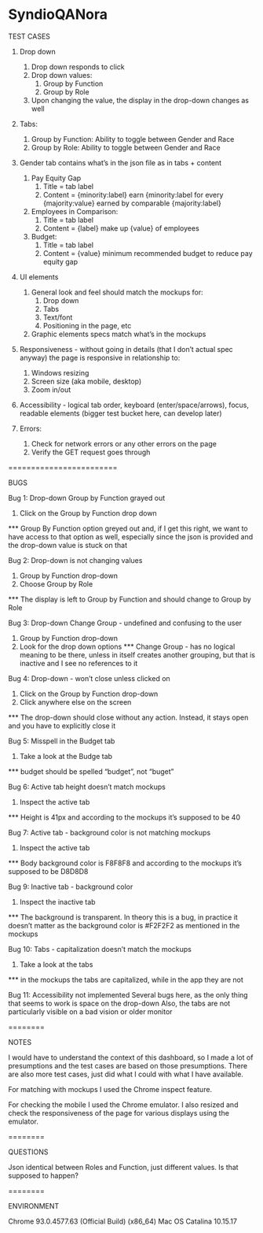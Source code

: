 # SyndioQANora

TEST CASES

1. Drop down 
    1. Drop down responds to click
    2. Drop down values: 
        1. Group by Function
        2. Group by Role
    3. Upon changing the value, the display in the drop-down changes as well
 
 	
     
2. Tabs: 
    1. Group by Function: Ability to toggle between Gender and Race
    2. Group by Role: Ability to toggle between Gender and Race



3. Gender tab contains what’s in the json file as in tabs + content 
 	1. Pay Equity Gap 
		1. Title = tab label
		2. Content = {minority:label} earn {minority:label  for every {majority:value} earned by comparable {majority:label}  
	2. Employees in Comparison: 
		1. Title = tab label
		2. Content = {label} make up {value} of employees
	3. Budget: 
		1. Title = tab label
		2. Content = {value} minimum recommended budget to reduce pay equity gap



4. UI elements
    1. General look and feel should match the mockups for:
        1. Drop down
        2. Tabs
        3. Text/font
        4. Positioning in the page, etc
    2. Graphic elements specs match what’s in the mockups 


5. Responsiveness - without going in details (that I don’t actual spec anyway) the page is responsive in relationship to:
	1. Windows resizing
	2. Screen size (aka mobile, desktop)
	3. Zoom in/out


6. Accessibility - logical tab order, keyboard (enter/space/arrows), focus, readable elements (bigger test bucket here, can develop later)


7. Errors:
	1. Check for network errors or any other errors on the page
	2. Verify the GET request goes through


========================

BUGS

Bug 1: Drop-down Group by Function grayed out
1. Click on the Group by Function drop down 

*** Group By Function option greyed out and, if I get this right, we want to have access to that option as well, especially since the json is provided and the drop-down value is stuck on that


Bug 2: Drop-down is not changing values
1. Group by Function drop-down 
2. Choose Group by Role

*** The display is left to Group by Function and should change to Group by Role


Bug 3: Drop-down Change Group - undefined and confusing to the user
1. Group by Function drop-down 
2. Look for the drop down options
*** Change Group - has no logical meaning to be there, unless in itself creates another grouping, but that is inactive and I see no references to it


Bug 4: Drop-down - won’t close unless clicked on
1. Click on the Group by Function drop-down
2. Click anywhere else on the screen

*** The drop-down should close without any action. Instead, it stays open and you have to explicitly close it


Bug 5: Misspell in the Budget tab
1. Take a look at the Budge tab

*** budget should be spelled “budget”, not “buget”


Bug 6: Active tab height doesn’t match mockups
1. Inspect the active tab

*** Height is 41px and according to the mockups it’s supposed to be 40


Bug 7: Active tab - background color is not matching mockups
1. Inspect the active tab

*** Body background color is F8F8F8 and according to the mockups it’s supposed to be D8D8D8


Bug 9: Inactive tab - background color
1. Inspect the inactive tab

*** The background is transparent. In theory this is a bug, in practice it doesn’t matter as the background color is #F2F2F2 as mentioned in the mockups


Bug 10: Tabs - capitalization doesn’t match the mockups 
1. Take a look at the tabs

*** in the mockups the tabs are capitalized, while in the app they are not


Bug 11: Accessibility not implemented
Several bugs here, as the only thing that seems to work is space on the drop-down
Also, the tabs are not particularly visible on a bad vision or older monitor

========

NOTES

I would have to understand the context of this dashboard, so I made a lot of presumptions and the test cases are based on those presumptions. There are also more test cases, just did what I could with what I have available.

For matching with mockups I used the Chrome inspect feature.

For checking the mobile I used the Chrome emulator. I also resized and check the responsiveness of the page for various displays using the emulator.

========

QUESTIONS

Json identical between Roles and Function, just different values. Is that supposed to happen?

========

ENVIRONMENT

Chrome 93.0.4577.63 (Official Build) (x86_64)
Mac OS Catalina 10.15.17
